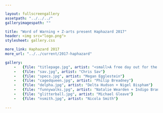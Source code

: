 ```yaml
---

layout: fullscreengallery
assetpath: "../../../"
galleryimagespath: ""

title: "Word of Warning + Z-arts present Haphazard 2017"
header: <img src="logo.png">
stylesheet: gallery.css

more_link: Haphazard 2017
more_url: "../../current/2017-haphazard"

gallery:
    -   {file: "titlepage.jpg", artist: "<small>A free day out for the curious of all ages, click top left Haphazard for more.</small>", show: "<small>Images copyright &copy;2017 Word of Warning"}
    -   {file: "sav.jpg", artist: "Chris Sav"}
    -   {file: "specs.jpg", artist: "Megan Egglestein"}
    -   {file: "cagedqueen.jpg", artist: "Philip Breadney"}
    -   {file: "delpha.jpg", artist: "Delta Hudson + Nigel Bispham"}
    -   {file: "funnywalks.jpg", artist: "Natalie Wearden + Indigo Branscombe"}
    -   {file: "glitterball.jpg", artist: "Michael Gleave"}
    -   {file: "nsmith.jpg", artist: "Nicola Smith"} 
 
---
```

